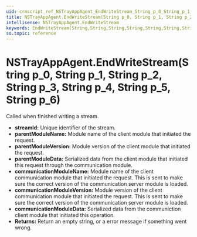```yaml
---
uid: crmscript_ref_NSTrayAppAgent_EndWriteStream_String_p_0_String_p_1_String_p_2_String_p_3_String_p_4_String_p_5_String_p_6
title: NSTrayAppAgent.EndWriteStream(String p_0, String p_1, String p_2, String p_3, String p_4, String p_5, String p_6)
intellisense: NSTrayAppAgent.EndWriteStream
keywords: EndWriteStream(String,String,String,String,String,String,String)
so.topic: reference
---
```


# NSTrayAppAgent.EndWriteStream(String p_0, String p_1, String p_2, String p_3, String p_4, String p_5, String p_6)

Called when finished writing a stream.

* **streamId:** Unique identifier of the stream.
* **parentModuleName:** Module name of the client module that initiated the request.
* **parentModuleVersion:** Module version of the client module that initiated the request.
* **parentModuleData:** Serialized data from the client module that initiated this request through the communication module.
* **communicationModuleName:** Module name of the client communication module that initiated the request. This is sent to make sure the correct version of the communication server module is loaded.
* **communicationModuleVersion:** Module version of the client communication module that initiated the request. This is sent to make sure the correct version of the communication server module is loaded.
* **communicationModuleData:** Serialized data from the communiction client module that initiated this operation.
* **Returns:** Return an empty string, or a error message if something went wrong.
